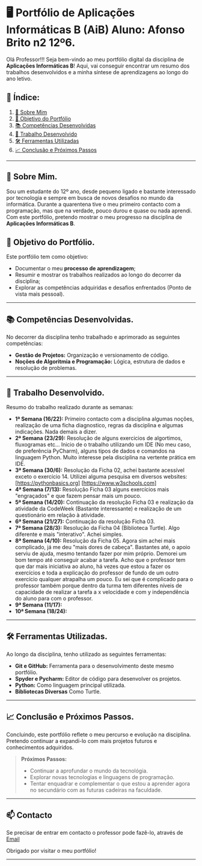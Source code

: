 # 🖥️ Portfólio de Aplicações Informáticas B (AiB) Aluno: Afonso Brito n2 12º6.

Olá Professor!!! 
Seja bem-vindo ao meu portfólio digital da disciplina de **Aplicações Informáticas B**! Aqui, vai conseguir encontrar um resumo dos trabalhos desenvolvidos e a minha síntese de aprendizagens ao longo do ano letivo.

## 📜 Índice:
1. [👤 Sobre Mim](#-sobre-mim)
2. [🎯 Objetivo do Portfólio](#-objetivo-do-portfólio)
3. [📚 Competências Desenvolvidas](#-competências-desenvolvidas)
4. [🚀 Trabalho Desenvolvido](#-trabalho-desenvolvido)
5. [🛠️ Ferramentas Utilizadas](#️-ferramentas-utilizadas)
6. [📈 Conclusão e Próximos Passos](#-conclusão-e-próximos-passos)

---

## 👤 Sobre Mim.
Sou um estudante do 12º ano, desde pequeno ligado e bastante interessado por tecnologia e sempre em busca de novos desafios no mundo da informática. Durante a quarentena tive o meu primeiro contacto com a programação, mas que na verdade, pouco durou e quase ou nada aprendi. Com este portfólio, pretendo mostrar o meu progresso na disciplina de **Aplicações Informáticas B**.

## 🎯 Objetivo do Portfólio.
Este portfólio tem como objetivo:
- Documentar o meu **processo de aprendizagem**;
- Resumir e mostrar os trabalhos realizados ao longo do decorrer da disciplina;
- Explorar as competências adquiridas e desafios enfrentados (Ponto de vista mais pessoal).

---

## 📚 Competências Desenvolvidas.
No decorrer da disciplina tenho trabalhado e aprimorado as seguintes competências:
- **Gestão de Projetos:** Organização e versionamento de código.
- **Noções de Algoritmia e Programação:** Lógica, estrutura de dados e resolução de problemas.

---

## 🚀 Trabalho Desenvolvido.
Resumo do trabalho realizado durante as semanas:
- **1ª Semana (16/22):** Primeiro contacto com a disciplina algumas noções, realização de uma ficha diagnostico, regras da disciplina e algumas indicações.  Nada demais a dizer.
- **2ª Semana (23/29):** Resolução de alguns exercicios de algortimos, fluxogramas etc... Inicio de o trabalho utilizando um IDE (No meu caso, de preferência PyCharm), alguns tipos de dados e comandos na linguagem Python. Muito interesse pela disciplina na vertente prática em IDE.
- **3ª Semana (30/6):** Resolução da Ficha 02, achei bastante acessível exceto o exercício 14. Utilizei alguma pesquisa em diversos websites:
  [https://pythonbasics.org]
  [https://www.w3schools.com]
- **4ª Semana (7/13):** Resolução Ficha 03 alguns exercícios mais "engraçados" e que fazem pensar mais um pouco.
- **5ª Semana (14/20):** Continuação da resolução Ficha 03 e realização da atividade da CodeWeek (Bastante interessante) e realização de um questionário em relação à atividade.
- **6ª Semana (21/27):** Continuação da resolução Ficha 03.
- **7ª Semana (28/3):** Resolução da Ficha 04 (Biblioteca Turtle). Algo diferente e mais "interativo". Achei simples.
- **8ª Semana (4/10):** Resolução da Ficha 05. Agora sim achei mais complicado, já me deu "mais dores de cabeça". Bastantes até, o apoio serviu de ajuda, mesmo tentando fazer por mim próprio. Demorei um bom tempo até conseguir acabar a tarefa. Acho que o professor tem que dar mais iniciativa ao aluno, há vezes que estou a fazer os exercícios e toda a explicação do professor de fundo de um outro exercício qualquer atrapalha um pouco. Eu sei que é complicado para o professor também porque dentro da turma tem diferentes níveis de capacidade de realizar a tarefa a x velocidade e com y independência do aluno para com o professor.
- **9ª Semana (11/17):**
- **10ª Semana (18/24):**
---

## 🛠️ Ferramentas Utilizadas.
Ao longo da disciplina, tenho utilizado as seguintes ferramentas:
- **Git e GitHub:** Ferramenta para o desenvolvimento deste mesmo portfólio.
- **Spyder e Pycharm:** Editor de código para desenvolver os projetos.
- **Python:** Como linguagem principal utilizada.
- **Bibliotecas Diversas** Como Turtle.

---

## 📈 Conclusão e Próximos Passos.
Concluindo, este portfólio reflete o meu percurso e evolução na disciplina. Pretendo continuar a expandi-lo com mais projetos futuros e conhecimentos adquiridos. 

> **Próximos Passos:**  
> - Continuar a aprofundar o mundo da tecnológia.
> - Explorar novas tecnologias e linguagens de programação.  
> - Tentar enquadrar e complementar o que estou a aprender agora no secundário com as futuras cadeiras na faculdade.

---

## 📫 Contacto
Se precisar de entrar em contacto o professor pode fazê-lo, através de [Email](mailto:59963@esjf.edu.pt)

Obrigado por visitar o meu portfólio!
****
